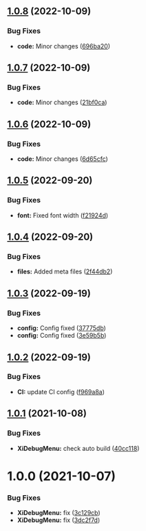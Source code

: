 ## [1.0.8](https://github.com/hww/XiDebugMenu/compare/v1.0.7...v1.0.8) (2022-10-09)


### Bug Fixes

* **code:** Minor changes ([696ba20](https://github.com/hww/XiDebugMenu/commit/696ba20412016f8a671584a8afee7a261e9ed8b0))

## [1.0.7](https://github.com/hww/XiDebugMenu/compare/v1.0.6...v1.0.7) (2022-10-09)


### Bug Fixes

* **code:** Minor changes ([21bf0ca](https://github.com/hww/XiDebugMenu/commit/21bf0ca2af2325a5d780555ae5c8a04a8d59e194))

## [1.0.6](https://github.com/hww/XiDebugMenu/compare/v1.0.5...v1.0.6) (2022-10-09)


### Bug Fixes

* **code:** Minor changes ([6d65cfc](https://github.com/hww/XiDebugMenu/commit/6d65cfc7e083d2cb8f5a3d67e161517a0ae43414))

## [1.0.5](https://github.com/hww/XiDebugMenu/compare/v1.0.4...v1.0.5) (2022-09-20)


### Bug Fixes

* **font:** Fixed font width ([f21924d](https://github.com/hww/XiDebugMenu/commit/f21924d9d5b8fc791ca33aba3a9dcae384e4bc47))

## [1.0.4](https://github.com/hww/XiDebugMenu/compare/v1.0.3...v1.0.4) (2022-09-20)


### Bug Fixes

* **files:** Added meta files ([2f44db2](https://github.com/hww/XiDebugMenu/commit/2f44db2822c8fe141803a357073e073ed63914f1))

## [1.0.3](https://github.com/hww/XiDebugMenu/compare/v1.0.2...v1.0.3) (2022-09-19)


### Bug Fixes

* **config:** Config fixed ([37775db](https://github.com/hww/XiDebugMenu/commit/37775dbb70819764cbce63f1986f4d459f6f846b))
* **config:** Config fixed ([3e59b5b](https://github.com/hww/XiDebugMenu/commit/3e59b5bbeb9d9281fe6607e2e913651b0f232c8b))

## [1.0.2](https://github.com/hww/XiDebugMenu/compare/v1.0.1...v1.0.2) (2022-09-19)


### Bug Fixes

* **CI:** update CI config ([f969a8a](https://github.com/hww/XiDebugMenu/commit/f969a8af08f81a4360bbd3c111541e4269607f6f))

## [1.0.1](https://github.com/hww/XiDebugMenu/compare/v1.0.0...v1.0.1) (2021-10-08)


### Bug Fixes

* **XiDebugMenu:** check auto build ([40cc118](https://github.com/hww/XiDebugMenu/commit/40cc1189784adffe505c5fc3992b1dfbe8c40df2))

# 1.0.0 (2021-10-07)


### Bug Fixes

* **XiDebugMenu:** fix ([3c129cb](https://github.com/hww/XiDebugMenu/commit/3c129cb42a2b75d95fad5b245b63855f79b631e2))
* **XiDebugMenu:** fix ([3dc2f7d](https://github.com/hww/XiDebugMenu/commit/3dc2f7db58bbcf99d172649b9fa6bacbff2c1e12))
